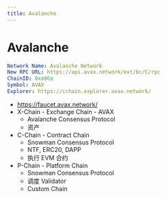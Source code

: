 ```yaml
---
title: Avalanche
---
```


# Avalanche

```yaml
Network Name: Avalanche Network
New RPC URL: https://api.avax.network/ext/bc/C/rpc
ChainID: 0xa86a
Symbol: AVAX
Explorer: https://cchain.explorer.avax.network/
```

- https://faucet.avax.network/
- X-Chain - Exchange Chain - AVAX
  - Avalanche Consensus Protocol
  - 资产
- C-Chain - Contract Chain
  - Snowman Consensus Protocol
  - NTF, ERC20, DAPP
  - 执行 EVM 合约
- P-Chain - Platform Chain
  - Snowman Consensus Protocol
  - 调度 Validator
  - Custom Chain
